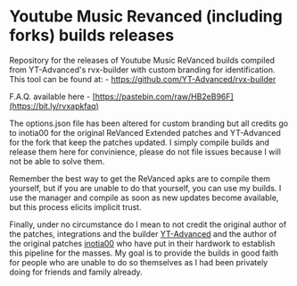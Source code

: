 # Youtube Music Revanced (including forks) builds releases
Repository for the releases of Youtube Music ReVanced builds compiled from YT-Advanced's rvx-builder with custom branding for identification. This tool can be found at: - https://github.com/YT-Advanced/rvx-builder

F.A.Q. available here - [https://pastebin.com/raw/HB2eB96F](https://bit.ly/rvxapkfaq)

The options.json file has been altered for custom branding but all credits go to inotia00 for the original ReVanced Extended patches and YT-Advanced for the fork that keep the patches updated. I simply compile builds and release them here for convinience, please do not file issues because I will not be able to solve them.

Remember the best way to get the ReVanced apks are to compile them yourself, but if you are unable to do that yourself, you can use my builds. I use the manager and compile as soon as new updates become available, but this process elicits implicit trust. 

Finally, under no circumstance do I mean to not credit the original author of the patches, integrations and the builder [YT-Advanced](https://github.com/YT-Advanced) and the author of the original patches [inotia00](https://github.com/inotia00) who have put in their hardwork to establish this pipeline for the masses. My goal is to provide the builds in good faith for people who are unable to do so themselves as I had been privately doing for friends and family already.
